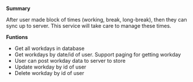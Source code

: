 **Summary**

After user made block of times (working, break, long-break), then they can sync up to server. This service will take care to manage these times.

**Funtions**
- Get all workdays in database
- Get workdays by date/id of user. Support paging for getting workday
- User can post workday data to server to store
- Update workday by id of user
- Delete workday by id of user
